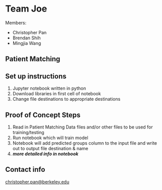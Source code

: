 # Team Joe
Members:
- Christopher Pan
- Brendan Shih
- Mingjia Wang

## Patient Matching

## Set up instructions
1. Jupyter notebook written in python
2. Download libraries in first cell of notebook
3. Change file destinations to appropriate destinations

## Proof of Concept Steps
1. Read in Patient Matching Data files and/or other files to be used for training/testing
2. Run notebook which will train model
3. Notebook will add predicted groups column to the input file and write out to output file destination & name
4. ***more detailed info in notebook***

## Contact info
christopher.pan@berkeley.edu
